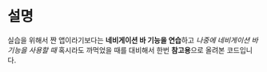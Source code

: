 # 설명
실습을 위해서 짠 앱이라기보다는 **네비게이션 바 기능을 연습**하고 *나중에 네비게이션 바 기능을 사용할 때* 혹시라도 까먹었을 때를 대비해서 한번 **참고용**으로 올려본 코드입니다.
